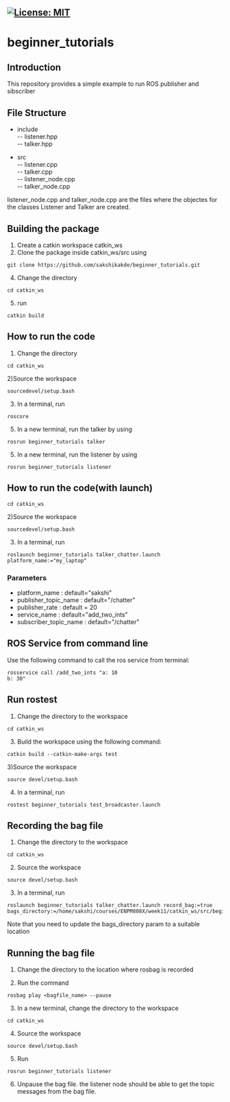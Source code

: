 [![License: MIT](https://img.shields.io/badge/License-MIT-blue.svg)](https://opensource.org/licenses/MIT)
---
# beginner_tutorials
## Introduction
This repository provides a simple example to run ROS publisher and sibscriber

## File Structure
- include       
-- listener.hpp    
-- talker.hpp   

- src    
-- listener.cpp    
-- talker.cpp    
-- listener_node.cpp     
-- talker_node.cpp     

listener_node.cpp and talker_node.cpp are the files where the objectes for the classes Listener and Talker are created.

## Building the package
1) Create a catkin workspace catkin_ws
2) Clone the package inside catkin_ws/src using 

``` 
git clone https://github.com/sakshikakde/beginner_tutorials.git 
```
4) Change the directory
```
cd catkin_ws

```
5) run 

``` 
catkin build 
```

## How to run the code
1) Change the directory 

``` 
cd catkin_ws

```
2)Source the workspace

```
sourcedevel/setup.bash
```
3) In a terminal, run 
```
roscore
```
5) In a new terminal, run the talker by using

```
rosrun beginner_tutorials talker

```
5) In a new terminal, run the listener by using
```
rosrun beginner_tutorials listener
```
## How to run the code(with launch)

``` 
cd catkin_ws

```
2)Source the workspace

```
sourcedevel/setup.bash
```
3) In a terminal, run 
```
roslaunch beginner_tutorials talker_chatter.launch platform_name:="my_laptop"
```

### Parameters

- platform_name : default="sakshi"
- publisher_topic_name :  default="/chatter"
- publisher_rate : default = 20
- service_name :  default="add_two_ints"
- subscriber_topic_name : default="/chatter"


## ROS Service from command line
Use the following command to call the ros service from terminal:

```
rosservice call /add_two_ints "a: 10
b: 30" 
```

## Run rostest

1) Change the directory to the workspace
``` 
cd catkin_ws

```
3) Build the workspace using the following command:     
```
catkin build --catkin-make-args test      
```     
3)Source the workspace

```
source devel/setup.bash
```
4) In a terminal, run 
```
rostest beginner_tutorials test_broadcaster.launch
```
## Recording the bag file
1) Change the directory to the workspace
``` 
cd catkin_ws
```    
2) Source the workspace

```
source devel/setup.bash
```
3) In a terminal, run 
```
roslaunch beginner_tutorials talker_chatter.launch record_bag:=true bags_directory:=/home/sakshi/courses/ENPM808X/week11/catkin_ws/src/beginner_tutorials/results/bag

```
Note that you need to update the bags_directory param to a suitable location

## Running the bag file
1) Change the directory to the location where rosbag is recorded
 
2) Run the command

```
rosbag play <bagfile_name> --pause
```
3) In a new terminal, change the directory to the workspace
``` 
cd catkin_ws
```    
4) Source the workspace

```
source devel/setup.bash
```
5) Run 
```
rosrun beginner_tutorials listener

```

6) Unpause the bag file. the listener node should be able to get the topic messages from the bag file.